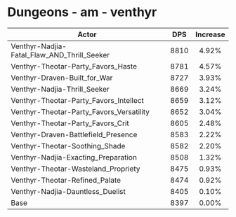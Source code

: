 # Dungeons - am - venthyr
| Actor | DPS | Increase |
|---|:---:|:---:|
|Venthyr-Nadjia-Fatal_Flaw_AND_Thrill_Seeker|8810|4.92%|
|Venthyr-Theotar-Party_Favors_Haste|8781|4.57%|
|Venthyr-Draven-Built_for_War|8727|3.93%|
|Venthyr-Nadjia-Thrill_Seeker|8669|3.24%|
|Venthyr-Theotar-Party_Favors_Intellect|8659|3.12%|
|Venthyr-Theotar-Party_Favors_Versatility|8652|3.04%|
|Venthyr-Theotar-Party_Favors_Crit|8605|2.48%|
|Venthyr-Draven-Battlefield_Presence|8583|2.22%|
|Venthyr-Theotar-Soothing_Shade|8582|2.20%|
|Venthyr-Nadjia-Exacting_Preparation|8508|1.32%|
|Venthyr-Theotar-Wasteland_Propriety|8475|0.93%|
|Venthyr-Theotar-Refined_Palate|8474|0.92%|
|Venthyr-Nadjia-Dauntless_Duelist|8405|0.10%|
|Base|8397|0.00%|
